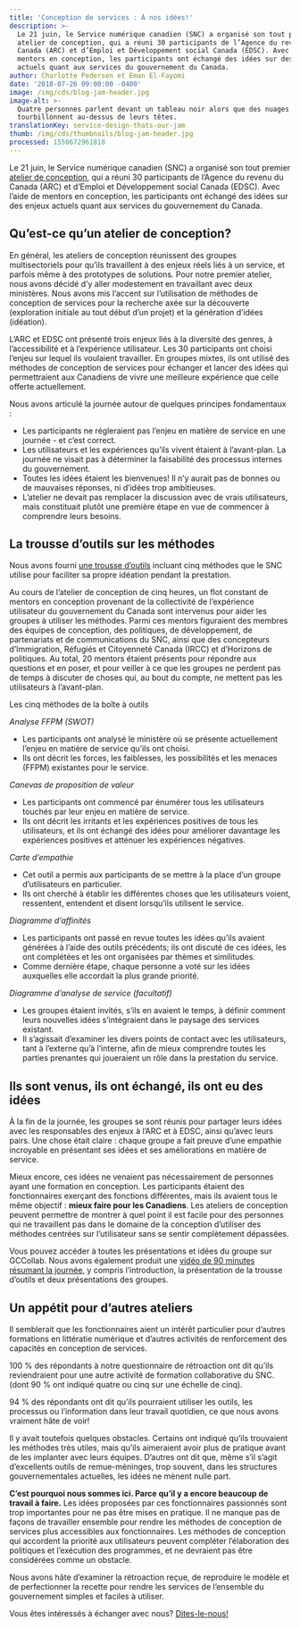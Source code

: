```yaml
---
title: 'Conception de services : À nos idées!'
description: >-
  Le 21 juin, le Service numérique canadien (SNC) a organisé son tout premier
  atelier de conception, qui a réuni 30 participants de l’Agence du revenu du
  Canada (ARC) et d’Emploi et Développement social Canada (EDSC). Avec l’aide de
  mentors en conception, les participants ont échangé des idées sur des enjeux
  actuels quant aux services du gouvernement du Canada.
author: Charlotte Pedersen et Eman El-Fayomi
date: '2018-07-26 09:00:00 -0400'
image: /img/cds/blog-jam-header.jpg
image-alt: >-
  Quatre personnes parlent devant un tableau noir alors que des nuages ​​colorés
  tourbillonnent au-dessus de leurs têtes.
translationKey: service-design-thats-our-jam
thumb: /img/cds/thumbnails/blog-jam-header.jpg
processed: 1550672961818
---
```


Le 21 juin, le Service numérique canadien (SNC) a organisé son tout premier [atelier de conception](https://www.youtube.com/watch?v=S_XeFWoR9uU), qui a réuni 30 participants de l’Agence du revenu du Canada (ARC) et d’Emploi et Développement social Canada (EDSC). Avec l’aide de mentors en conception, les participants ont échangé des idées sur des enjeux actuels quant aux services du gouvernement du Canada.

## Qu’est-ce qu’un atelier de conception?

En général, les ateliers de conception réunissent des groupes multisectoriels pour qu’ils travaillent à des enjeux réels liés à un service, et parfois même à des prototypes de solutions. Pour notre premier atelier, nous avons décidé d’y aller modestement en travaillant avec deux ministères. Nous avons mis l’accent sur l’utilisation de méthodes de conception de services pour la recherche axée sur la découverte (exploration initiale au tout début d’un projet) et la génération d’idées (idéation).

L’ARC et EDSC ont présenté trois enjeux liés à la diversité des genres, à l’accessibilité et à l’expérience utilisateur. Les 30 participants ont choisi l’enjeu sur lequel ils voulaient travailler. En groupes mixtes, ils ont utilisé des méthodes de conception de services pour échanger et lancer des idées qui permettraient aux Canadiens de vivre une meilleure expérience que celle offerte actuellement.

Nous avons articulé la journée autour de quelques principes fondamentaux :
* Les participants ne régleraient pas l’enjeu en matière de service en une journée - et c’est correct.
* Les utilisateurs et les expériences qu’ils vivent étaient à l’avant-plan. La journée ne visait pas à déterminer la faisabilité des processus internes du gouvernement.
* Toutes les idées étaient les bienvenues! Il n’y aurait pas de bonnes ou de mauvaises réponses, ni d’idées trop ambitieuses. 
* L’atelier ne devait pas remplacer la discussion avec de vrais utilisateurs, mais constituait plutôt une première étape en vue de commencer à comprendre leurs besoins.


## La trousse d’outils sur les méthodes

Nous avons fourni [une trousse d’outils](https://gccollab.ca/file/owner/charlottepedersen#915431) incluant cinq méthodes que le SNC utilise pour faciliter sa propre idéation pendant la prestation.

Au cours de l’atelier de conception de cinq heures, un flot constant de mentors en conception provenant de la collectivité de l’expérience utilisateur du gouvernement du Canada sont intervenus pour aider les groupes à utiliser les méthodes. Parmi ces mentors figuraient des membres des équipes de conception, des politiques, de développement, de partenariats et de communications du SNC, ainsi que des concepteurs d’Immigration, Réfugiés et Citoyenneté Canada (IRCC) et d’Horizons de politiques. Au total, 20 mentors étaient présents pour répondre aux questions et en poser, et pour veiller à ce que les groupes ne perdent pas de temps à discuter de choses qui, au bout du compte, ne mettent pas les utilisateurs à l’avant-plan. 

Les cinq méthodes de la boîte à outils

*Analyse FFPM (SWOT)*

* Les participants ont analysé le ministère où se présente actuellement l’enjeu en matière de service qu’ils ont choisi.
* Ils ont décrit les forces, les faiblesses, les possibilités et les menaces (FFPM) existantes pour le service.

*Canevas de proposition de valeur*

* Les participants ont commencé par énumérer tous les utilisateurs touchés par leur enjeu en matière de service.
* Ils ont décrit les irritants et les expériences positives de tous les utilisateurs, et ils ont échangé des idées pour améliorer davantage les expériences positives et atténuer les expériences négatives.

*Carte d’empathie*

* Cet outil a permis aux participants de se mettre à la place d’un groupe d’utilisateurs en particulier.
* Ils ont cherché à établir les différentes choses que les utilisateurs voient, ressentent, entendent et disent lorsqu’ils utilisent le service.

*Diagramme d’affinités*

* Les participants ont passé en revue toutes les idées qu’ils avaient générées à l’aide des outils précédents; ils ont discuté de ces idées, les ont complétées et les ont organisées par thèmes et similitudes. 
* Comme dernière étape, chaque personne a voté sur les idées auxquelles elle accordait la plus grande priorité.

*Diagramme d’analyse de service (facultatif)*

* Les groupes étaient invités, s’ils en avaient le temps, à définir comment leurs nouvelles idées s’intégraient dans le paysage des services existant.
* Il s’agissait d’examiner les divers points de contact avec les utilisateurs, tant à l’externe qu’à l’interne, afin de mieux comprendre toutes les parties prenantes qui joueraient un rôle dans la prestation du service.


## Ils sont venus, ils ont échangé, ils ont eu des idées

À la fin de la journée, les groupes se sont réunis pour partager leurs idées avec les responsables des enjeux à l’ARC et à EDSC, ainsi qu’avec leurs pairs. Une chose était claire : chaque groupe a fait preuve d’une empathie incroyable en présentant ses idées et ses améliorations en matière de service. 

Mieux encore, ces idées ne venaient pas nécessairement de personnes ayant une formation en conception. Les participants étaient des fonctionnaires exerçant des fonctions différentes, mais ils avaient tous le même objectif : **mieux faire pour les Canadiens**. Les ateliers de conception peuvent permettre de montrer à quel point il est facile pour des personnes qui ne travaillent pas dans le domaine de la conception d’utiliser des méthodes centrées sur l’utilisateur sans se sentir complètement dépassées.  

Vous pouvez accéder à toutes les présentations et idées du groupe sur GCCollab. Nous avons également produit une [vidéo de 90 minutes résumant la journée](https://www.youtube.com/watch?v=S_XeFWoR9uU), y compris l’introduction, la présentation de la trousse d’outils et deux présentations des groupes.

## Un appétit pour d’autres ateliers

Il semblerait que les fonctionnaires aient un intérêt particulier pour d’autres formations en littératie numérique et d’autres activités de renforcement des capacités en conception de services.  

100 % des répondants à notre questionnaire de rétroaction ont dit qu’ils reviendraient pour une autre activité de formation collaborative du SNC. (dont 90 % ont indiqué quatre ou cinq sur une échelle de cinq).

94 % des répondants ont dit qu’ils pourraient utiliser les outils, les processus ou l’information dans leur travail quotidien, ce que nous avons vraiment hâte de voir!

Il y avait toutefois quelques obstacles. Certains ont indiqué qu’ils trouvaient les méthodes très utiles, mais qu’ils aimeraient avoir plus de pratique avant de les implanter avec leurs équipes. D’autres ont dit que, même s’il s’agit d’excellents outils de remue-méninges, trop souvent, dans les structures gouvernementales actuelles, les idées ne mènent nulle part. 

**C’est pourquoi nous sommes ici. Parce qu’il y a encore beaucoup de travail à faire.** Les idées proposées par ces fonctionnaires passionnés sont trop importantes pour ne pas être mises en pratique. Il ne manque pas de façons de travailler ensemble pour rendre les méthodes de conception de services plus accessibles aux fonctionnaires. Les méthodes de conception qui accordent la priorité aux utilisateurs peuvent compléter l’élaboration des politiques et l’exécution des programmes, et ne devraient pas être considérées comme un obstacle. 

Nous avons hâte d’examiner la rétroaction reçue, de reproduire le modèle et de perfectionner la recette pour rendre les services de l’ensemble du gouvernement simples et faciles à utiliser.

Vous êtes intéressés à échanger avec nous? [Dites-le-nous!](mailto:charlotte.pedersen@cds-snc.ca)
